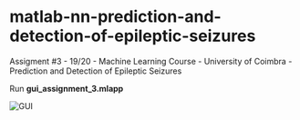 # matlab-nn-prediction-and-detection-of-epileptic-seizures
 Assigment #3 - 19/20 - Machine Learning Course - University of Coimbra - Prediction and Detection of Epileptic Seizures


Run **gui_assignment_3.mlapp**

![GUI](https://i.ibb.co/cyshJ6z/Screen-Shot-2019-10-30-at-09-22-00.png)

